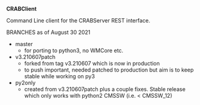 **CRABClient**

Command Line client for the CRABServer REST interface.

BRANCHES as of August 30 2021
* master
  * for porting to python3, no WMCore etc.
* v3.210607patch
  * forked from tag v3.210607 which is now in production
  * to push important, needed patched to production but aim is to keep stable while working on py3
* py2only
   * created from v3.210607patch plus a couple fixes. Stable release which only works with python2 CMSSW (i.e. < CMSSW_12)
